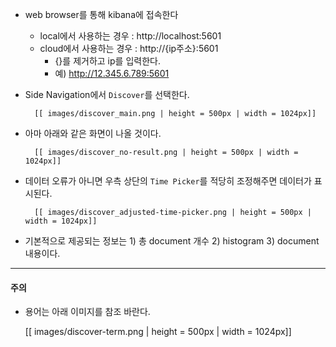 * web browser를 통해 kibana에 접속한다
    * local에서 사용하는 경우 : http://localhost:5601
    * cloud에서 사용하는 경우 : http://{ip주소}:5601
        * {}를 제거하고 ip를 입력한다.
        * 예) http://12.345.6.789:5601
* Side Navigation에서 `Discover`를 선택한다.

        [[ images/discover_main.png | height = 500px | width = 1024px]]
* 아마 아래와 같은 화면이 나올 것이다.

        [[ images/discover_no-result.png | height = 500px | width = 1024px]]
* 데이터 오류가 아니면 우측 상단의 `Time Picker`를 적당히 조정해주면 데이터가 표시된다.

        [[ images/discover_adjusted-time-picker.png | height = 500px | width = 1024px]]
* 기본적으로 제공되는 정보는 1) 총 document 개수 2) histogram 3) document 내용이다.
---
#### 주의
* 용어는 아래 이미지를 참조 바란다.

    [[ images/discover-term.png | height = 500px | width = 1024px]]